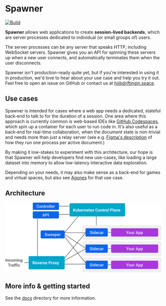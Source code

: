# Spawner

[![Build](https://github.com/drifting-in-space/spawner/actions/workflows/docker-publish.yml/badge.svg)](https://github.com/drifting-in-space/spawner/actions/workflows/docker-publish.yml)

**Spawner** allows web applications to create **session-lived backends**, which are server processes
dedicated to individual (or small groups of) users.

The server processes can be any server that speaks HTTP, including WebSocket servers. Spawner gives
you an API for spinning these servers up when a new user connects, and automatically terminates
them when the user disconnects.

Spawner isn't production-ready quite yet, but if you're interested in using it in production, we'd love
to hear about your use case and help you try it out. Feel free to open an issue on GitHub or contact
us at [hi@driftingin.space](mailto:hi@driftingin.space).

## Use cases

Spawner is intended for cases where a web app needs a dedicated, stateful back-end to talk to for the
duration of a session. One area where this approach is currently common is web-based IDEs like
[GitHub Codespaces](https://github.com/features/codespaces), which spin up a container for each user
to run code in. It's also useful as a back-end for real-time collaboration, when the document state
is non-trivial and needs more than just a relay server (see e.g.
[Figma's description](https://www.figma.com/blog/rust-in-production-at-figma/) of how they run one
process per active document.)

By making it low-stakes to experiment with this architecture, our hope is
that Spawner will help developers find new use-cases, like loading a large dataset into memory
to allow low-latency interactive data exploration.

Depending on your needs, it may also make sense as a back-end for games and virtual spaces, but also
see [Agones](https://agones.dev/site/) for that use case.

## Architecture

![Spawner architecture diagram](docs/diagram.svg)

## More info & getting started

See the [docs](https://github.com/drifting-in-space/spawner/blob/master/docs/README.md) directory
for more information.
